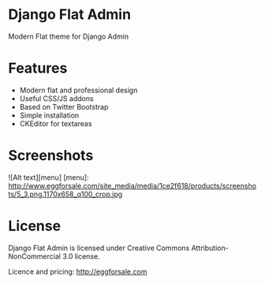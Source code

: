 Django Flat Admin
=================

Modern Flat theme for Django Admin

Features
=================

* Modern flat and professional design
* Useful CSS/JS addons
* Based on Twitter Bootstrap
* Simple installation
* CKEditor for textareas

Screenshots
=================
![Alt text][menu]
[menu]: http://www.eggforsale.com/site_media/media/1ce2f618/products/screenshots/5_3.png.1170x658_q100_crop.jpg

License
=================

Django Flat Admin is licensed under Creative Commons Attribution-NonCommercial 3.0 license.

Licence and pricing: http://eggforsale.com
